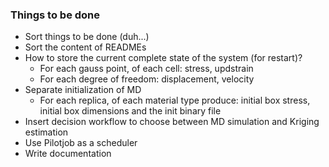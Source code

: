 ### Things to be done
* Sort things to be done (duh...)
* Sort the content of READMEs
* How to store the current complete state of the system (for restart)?
  - For each gauss point, of each cell: stress, updstrain
  - For each degree of freedom: displacement, velocity
* Separate initialization of MD
  - For each replica, of each material type produce:  initial box stress, initial box dimensions and the init binary file
* Insert decision workflow to choose between MD simulation and Kriging estimation
* Use Pilotjob as a scheduler
* Write documentation
